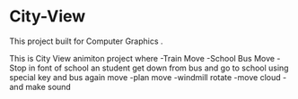 # City-View

This project built for Computer Graphics .

This is City View animiton project
where
-Train Move
-School Bus Move
-Stop in font of school an student get down from bus and go to school using special key and bus again move
-plan move
-windmill rotate
-move cloud 
-and make sound
